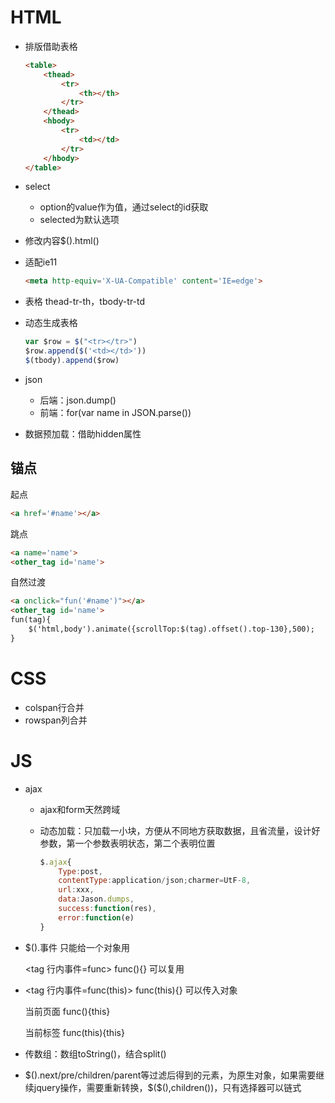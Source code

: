 # HTML

*   排版借助表格

    ```html
    <table>
        <thead>
        	<tr>
            	<th></th>
            </tr>
        </thead>
        <hbody>
        	<tr>
            	<td></td>
            </tr>
        </hbody>
    </table>	
    ```

*   select

    *   option的value作为值，通过select的id获取
    *   selected为默认选项

*   修改内容$().html()

*   适配ie11

    ```html
    <meta http-equiv='X-UA-Compatible' content='IE=edge'>
    ```

*   表格 thead-tr-th，tbody-tr-td

*   动态生成表格

    ```js
    var $row = $("<tr></tr>")
    $row.append($('<td></td>'))
    $(tbody).append($row)
    ```

*   json

    *   后端：json.dump()
    *   前端：for(var name in JSON.parse())
    
*   数据预加载：借助hidden属性

## 锚点

起点

```html
<a href='#name'></a>
```

跳点

```html
<a name='name'>
<other_tag id='name'>
```

自然过渡

```html
<a onclick="fun('#name')"></a>
<other_tag id='name'>
fun(tag){
    $('html,body').animate({scrollTop:$(tag).offset().top-130},500);
}
```

# CSS

*   colspan行合并
*   rowspan列合并

# JS

*   ajax

    *   ajax和form天然跨域

    *   动态加载：只加载一小块，方便从不同地方获取数据，且省流量，设计好参数，第一个参数表明状态，第二个表明位置

        ```js
        $.ajax{
            Type:post,
            contentType:application/json;charmer=UtF-8,
            url:xxx,
            data:Jason.dumps,
            success:function(res),
            error:function(e)
        }
        ```

*   $().事件  只能给一个对象用

    <tag 行内事件=func> func(){} 可以复用
    
*   <tag 行内事件=func(this)> func(this){} 可以传入对象

    当前页面 func(){this}

    当前标签 func(this){this}

*   传数组：数组toString()，结合split()

*   $().next/pre/children/parent等过滤后得到的元素，为原生对象，如果需要继续jquery操作，需要重新转换，\$(\$(),children())，只有选择器可以链式